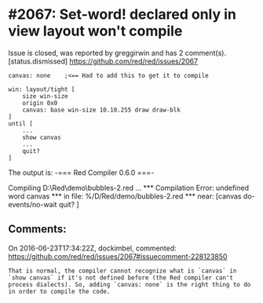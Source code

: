
#2067: Set-word! declared only in view layout won't compile
================================================================================
Issue is closed, was reported by greggirwin and has 2 comment(s).
[status.dismissed]
<https://github.com/red/red/issues/2067>

```
canvas: none    ;<== Had to add this to get it to compile

win: layout/tight [
    size win-size
    origin 0x0
    canvas: base win-size 10.10.255 draw draw-blk
]
until [
    ...
    show canvas
    ...
    quit?
]
```

The output is:
-=== Red Compiler 0.6.0 ===- 

Compiling D:\Red\demo\bubbles-2.red ...
**\* Compilation Error: undefined word canvas 
**\* in file: %/D/Red/demo/bubbles-2.red
**\* near: [canvas 
    do-events/no-wait 
    quit?
]



Comments:
--------------------------------------------------------------------------------

On 2016-06-23T17:34:22Z, dockimbel, commented:
<https://github.com/red/red/issues/2067#issuecomment-228123850>

    That is normal, the compiler cannot recognize what is `canvas` in `show canvas` if it's not defined before (the Red compiler can't process dialects). So, adding `canvas: none` is the right thing to do in order to compile the code.

